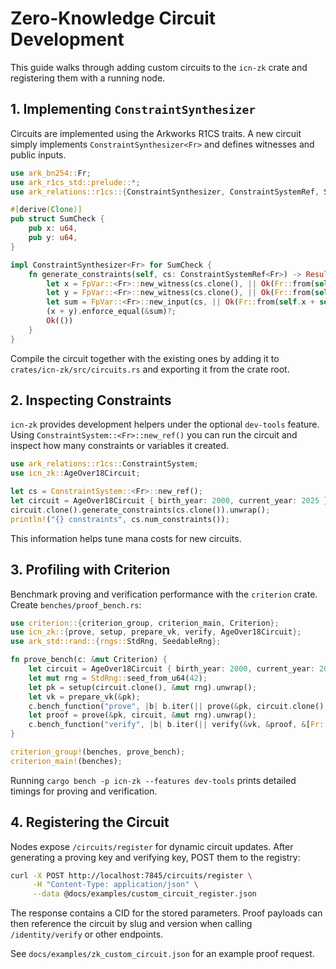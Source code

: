 # Zero-Knowledge Circuit Development

This guide walks through adding custom circuits to the `icn-zk` crate and registering them with a running node.

## 1. Implementing `ConstraintSynthesizer`

Circuits are implemented using the Arkworks R1CS traits. A new circuit simply implements `ConstraintSynthesizer<Fr>` and defines witnesses and public inputs.

```rust
use ark_bn254::Fr;
use ark_r1cs_std::prelude::*;
use ark_relations::r1cs::{ConstraintSynthesizer, ConstraintSystemRef, SynthesisError};

#[derive(Clone)]
pub struct SumCheck {
    pub x: u64,
    pub y: u64,
}

impl ConstraintSynthesizer<Fr> for SumCheck {
    fn generate_constraints(self, cs: ConstraintSystemRef<Fr>) -> Result<(), SynthesisError> {
        let x = FpVar::<Fr>::new_witness(cs.clone(), || Ok(Fr::from(self.x)))?;
        let y = FpVar::<Fr>::new_witness(cs.clone(), || Ok(Fr::from(self.y)))?;
        let sum = FpVar::<Fr>::new_input(cs, || Ok(Fr::from(self.x + self.y)))?;
        (x + y).enforce_equal(&sum)?;
        Ok(())
    }
}
```

Compile the circuit together with the existing ones by adding it to `crates/icn-zk/src/circuits.rs` and exporting it from the crate root.

## 2. Inspecting Constraints

`icn-zk` provides development helpers under the optional `dev-tools` feature. Using
`ConstraintSystem::<Fr>::new_ref()` you can run the circuit and inspect how many
constraints or variables it created.

```rust
use ark_relations::r1cs::ConstraintSystem;
use icn_zk::AgeOver18Circuit;

let cs = ConstraintSystem::<Fr>::new_ref();
let circuit = AgeOver18Circuit { birth_year: 2000, current_year: 2025 };
circuit.clone().generate_constraints(cs.clone()).unwrap();
println!("{} constraints", cs.num_constraints());
```

This information helps tune mana costs for new circuits.

## 3. Profiling with Criterion

Benchmark proving and verification performance with the `criterion` crate. Create
`benches/proof_bench.rs`:

```rust
use criterion::{criterion_group, criterion_main, Criterion};
use icn_zk::{prove, setup, prepare_vk, verify, AgeOver18Circuit};
use ark_std::rand::{rngs::StdRng, SeedableRng};

fn prove_bench(c: &mut Criterion) {
    let circuit = AgeOver18Circuit { birth_year: 2000, current_year: 2024 };
    let mut rng = StdRng::seed_from_u64(42);
    let pk = setup(circuit.clone(), &mut rng).unwrap();
    let vk = prepare_vk(&pk);
    c.bench_function("prove", |b| b.iter(|| prove(&pk, circuit.clone(), &mut rng)));
    let proof = prove(&pk, circuit, &mut rng).unwrap();
    c.bench_function("verify", |b| b.iter(|| verify(&vk, &proof, &[Fr::from(2024u64)])));
}

criterion_group!(benches, prove_bench);
criterion_main!(benches);
```

Running `cargo bench -p icn-zk --features dev-tools` prints detailed timings for
proving and verification.

## 4. Registering the Circuit

Nodes expose `/circuits/register` for dynamic circuit updates. After generating a
proving key and verifying key, POST them to the registry:

```bash
curl -X POST http://localhost:7845/circuits/register \
     -H "Content-Type: application/json" \
     --data @docs/examples/custom_circuit_register.json
```

The response contains a CID for the stored parameters. Proof payloads can then
reference the circuit by slug and version when calling `/identity/verify` or
other endpoints.

See `docs/examples/zk_custom_circuit.json` for an example proof request.
